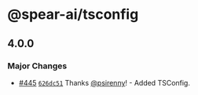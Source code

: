 # @spear-ai/tsconfig

## 4.0.0

### Major Changes

- [#445](https://github.com/spear-ai/citizen/pull/445) [`626dc51`](https://github.com/spear-ai/citizen/commit/626dc51a9fcda212fd39e8bf83340a2adfad9d31) Thanks [@psirenny](https://github.com/psirenny)! - Added TSConfig.
